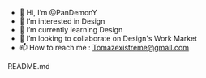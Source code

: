 - 👋 Hi, I’m @PanDemonY
- 👀 I’m interested in Design
- 🌱 I’m currently learning Design
- 💞️ I’m looking to collaborate on Design's Work Market
- 📫 How to reach me : Tomazexistreme@gmail.com

<!---
PanDemonY/PanDemonY is a ✨ special ✨ repository because its `README.md` (this file) appears on your GitHub profile.
You can click the Preview link to take a look at your changes.
--->
README.md

